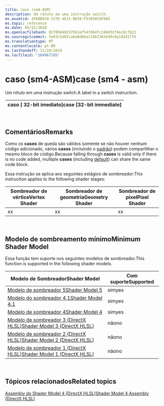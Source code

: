 ```yaml
---
title: caso (sm4-ASM)
description: Um rótulo em uma instrução switch.
ms.assetid: 456BB918-327E-4E15-8D38-F53850CAF666
ms.topic: reference
ms.date: 05/31/2018
ms.openlocfilehash: 0278b8492575b1ef54fd64fc24b031fdec6cfb21
ms.sourcegitcommit: fe03c5d92ca6a0d66a114b2303e99c0a19241ffb
ms.translationtype: MT
ms.contentlocale: pt-BR
ms.lasthandoff: 11/20/2019
ms.locfileid: "104967105"
---
```

# <a name="case-sm4---asm"></a><span data-ttu-id="12a0c-103">caso (sm4-ASM)</span><span class="sxs-lookup"><span data-stu-id="12a0c-103">case (sm4 - asm)</span></span>

<span data-ttu-id="12a0c-104">Um rótulo em uma instrução switch.</span><span class="sxs-lookup"><span data-stu-id="12a0c-104">A label in a switch instruction.</span></span>



| <span data-ttu-id="12a0c-105">caso \[ 32-bit imediato\]</span><span class="sxs-lookup"><span data-stu-id="12a0c-105">case \[32-bit immediate\]</span></span> |
|---------------------------|



 

## <a name="remarks"></a><span data-ttu-id="12a0c-106">Comentários</span><span class="sxs-lookup"><span data-stu-id="12a0c-106">Remarks</span></span>

<span data-ttu-id="12a0c-107">Como os **casos** de queda são válidos somente se não houver nenhum código adicionado, vários **casos** (incluindo o [padrão](default--sm4---asm-.md)) podem compartilhar o mesmo bloco de código.</span><span class="sxs-lookup"><span data-stu-id="12a0c-107">Because falling through **cases** is valid only if there is no code added, multiple **cases** (including [default](default--sm4---asm-.md)) can share the same code block.</span></span>

<span data-ttu-id="12a0c-108">Essa instrução se aplica aos seguintes estágios de sombreador:</span><span class="sxs-lookup"><span data-stu-id="12a0c-108">This instruction applies to the following shader stages:</span></span>



| <span data-ttu-id="12a0c-109">Sombreador de vértice</span><span class="sxs-lookup"><span data-stu-id="12a0c-109">Vertex Shader</span></span> | <span data-ttu-id="12a0c-110">Sombreador de geometria</span><span class="sxs-lookup"><span data-stu-id="12a0c-110">Geometry Shader</span></span> | <span data-ttu-id="12a0c-111">Sombreador de pixel</span><span class="sxs-lookup"><span data-stu-id="12a0c-111">Pixel Shader</span></span> |
|---------------|-----------------|--------------|
| <span data-ttu-id="12a0c-112">x</span><span class="sxs-lookup"><span data-stu-id="12a0c-112">x</span></span>             | <span data-ttu-id="12a0c-113">x</span><span class="sxs-lookup"><span data-stu-id="12a0c-113">x</span></span>               | <span data-ttu-id="12a0c-114">x</span><span class="sxs-lookup"><span data-stu-id="12a0c-114">x</span></span>            |



 

## <a name="minimum-shader-model"></a><span data-ttu-id="12a0c-115">Modelo de sombreamento mínimo</span><span class="sxs-lookup"><span data-stu-id="12a0c-115">Minimum Shader Model</span></span>

<span data-ttu-id="12a0c-116">Essa função tem suporte nos seguintes modelos de sombreador.</span><span class="sxs-lookup"><span data-stu-id="12a0c-116">This function is supported in the following shader models.</span></span>



| <span data-ttu-id="12a0c-117">Modelo de Sombreador</span><span class="sxs-lookup"><span data-stu-id="12a0c-117">Shader Model</span></span>                                              | <span data-ttu-id="12a0c-118">Com suporte</span><span class="sxs-lookup"><span data-stu-id="12a0c-118">Supported</span></span> |
|-----------------------------------------------------------|-----------|
| [<span data-ttu-id="12a0c-119">Modelo de sombreador 5</span><span class="sxs-lookup"><span data-stu-id="12a0c-119">Shader Model 5</span></span>](d3d11-graphics-reference-sm5.md)        | <span data-ttu-id="12a0c-120">sim</span><span class="sxs-lookup"><span data-stu-id="12a0c-120">yes</span></span>       |
| [<span data-ttu-id="12a0c-121">Modelo do sombreador 4,1</span><span class="sxs-lookup"><span data-stu-id="12a0c-121">Shader Model 4.1</span></span>](dx-graphics-hlsl-sm4.md)              | <span data-ttu-id="12a0c-122">sim</span><span class="sxs-lookup"><span data-stu-id="12a0c-122">yes</span></span>       |
| [<span data-ttu-id="12a0c-123">Modelo de sombreador 4</span><span class="sxs-lookup"><span data-stu-id="12a0c-123">Shader Model 4</span></span>](dx-graphics-hlsl-sm4.md)                | <span data-ttu-id="12a0c-124">sim</span><span class="sxs-lookup"><span data-stu-id="12a0c-124">yes</span></span>       |
| [<span data-ttu-id="12a0c-125">Modelo de sombreador 3 (DirectX HLSL)</span><span class="sxs-lookup"><span data-stu-id="12a0c-125">Shader Model 3 (DirectX HLSL)</span></span>](dx-graphics-hlsl-sm3.md) | <span data-ttu-id="12a0c-126">não</span><span class="sxs-lookup"><span data-stu-id="12a0c-126">no</span></span>        |
| [<span data-ttu-id="12a0c-127">Modelo de sombreador 2 (DirectX HLSL)</span><span class="sxs-lookup"><span data-stu-id="12a0c-127">Shader Model 2 (DirectX HLSL)</span></span>](dx-graphics-hlsl-sm2.md) | <span data-ttu-id="12a0c-128">não</span><span class="sxs-lookup"><span data-stu-id="12a0c-128">no</span></span>        |
| [<span data-ttu-id="12a0c-129">Modelo de sombreador 1 (DirectX HLSL)</span><span class="sxs-lookup"><span data-stu-id="12a0c-129">Shader Model 1 (DirectX HLSL)</span></span>](dx-graphics-hlsl-sm1.md) | <span data-ttu-id="12a0c-130">não</span><span class="sxs-lookup"><span data-stu-id="12a0c-130">no</span></span>        |



 

## <a name="related-topics"></a><span data-ttu-id="12a0c-131">Tópicos relacionados</span><span class="sxs-lookup"><span data-stu-id="12a0c-131">Related topics</span></span>

<dl> <dt>

[<span data-ttu-id="12a0c-132">Assembly do Shader Model 4 (DirectX HLSL)</span><span class="sxs-lookup"><span data-stu-id="12a0c-132">Shader Model 4 Assembly (DirectX HLSL)</span></span>](dx-graphics-hlsl-sm4-asm.md)
</dt> </dl>

 

 





